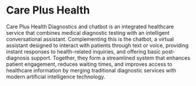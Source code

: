 # Care Plus Health
Care Plus Health Diagnostics and chatbot is an integrated healthcare service that combines medical diagnostic testing with an intelligent conversational assistant. Complementing this is the chatbot, a virtual assistant designed to interact with patients through text or voice, providing instant responses to health-related inquiries, and offering basic post-diagnosis support. Together, they form a streamlined system that enhances patient engagement, reduces waiting times, and improves access to healthcare information by merging traditional diagnostic services with modern artificial intelligence technology.
